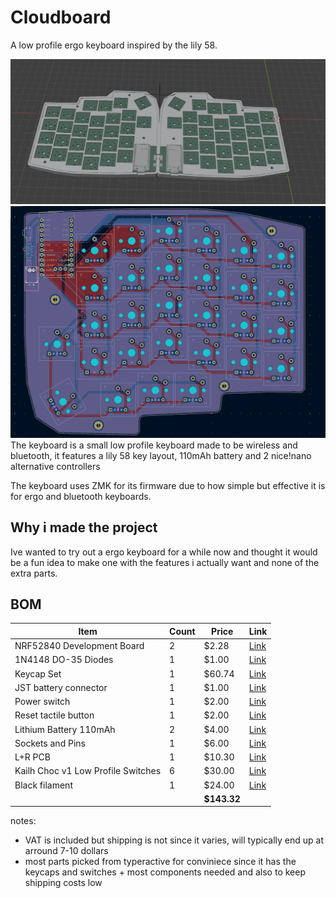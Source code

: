 # Cloudboard

A low profile ergo keyboard inspired by the lily 58.

![3d model](static/image.png)
![pcb](static/pcb.png)
The keyboard is a small low profile keyboard made to be wireless and bluetooth, it features a lily 58 key layout, 110mAh battery and 2 nice!nano alternative controllers

The keyboard uses ZMK for its firmware due to how simple but effective it is for ergo and bluetooth keyboards.

## Why i made the project

Ive wanted to try out a ergo keyboard for a while now and thought it would be a fun idea to make one with the features i actually want and none of the extra parts.

## BOM

| Item                               | Count | Price       | Link                                                                                                                                                                                                                                                                                                                                                                                                                                                                                  |
| ---------------------------------- | ----- | ----------- | ------------------------------------------------------------------------------------------------------------------------------------------------------------------------------------------------------------------------------------------------------------------------------------------------------------------------------------------------------------------------------------------------------------------------------------------------------------------------------------- |
| NRF52840 Development Board         | 2     | $2.28       | [Link](https://www.aliexpress.com/item/1005006343285322.html?spm=a2g0o.productlist.main.7.21ec4874hMfMsm&algo_pvid=de022864-ba12-40a7-98e9-e40f0e4649a0&algo_exp_id=de022864-ba12-40a7-98e9-e40f0e4649a0-6&pdp_ext_f=%7B%22order%22%3A%22563%22%2C%22eval%22%3A%221%22%7D&pdp_npi=4%40dis%21USD%212.40%212.28%21%21%212.40%212.28%21%40211b807017540040839936210e2e9b%2112000036829406173%21sea%21UK%210%21ABX&curPageLogUid=YKz7SDwj0Cdl&utparam-url=scene%3Asearch%7Cquery_from%3A) |
| 1N4148 DO-35 Diodes                | 1     | $1.00       | [Link](https://www.aliexpress.com/item/1005002620170252.html?spm=a2g0o.productlist.main.2.1b71VqGmVqGmim&algo_pvid=3e213d60-42ff-48f5-9b98-4daf7d45741a&algo_exp_id=3e213d60-42ff-48f5-9b98-4daf7d45741a-1&pdp_ext_f=%7B%22order%22%3A%22139%22%2C%22eval%22%3A%221%22%7D&pdp_npi=4%40dis%21USD%210.91%210.91%21%21%216.54%216.54%21%40211b804117540048574645188e478d%2112000021432883817%21sea%21UK%210%21ABX&curPageLogUid=tuKdnHriPnWS&utparam-url=scene%3Asearch%7Cquery_from%3A) |
| Keycap Set                         | 1     | $60.74      | [Link](https://typeractive.xyz/products/mbk-60s?variant=51055755264231)                                                                                                                                                                                                                                                                                                                                                                                                               |
| JST battery connector              | 1     | $1.00       | [Link](https://typeractive.xyz/products/battery-jack?variant=45597492707559)                                                                                                                                                                                                                                                                                                                                                                                                          |
| Power switch                       | 1     | $2.00       | [Link](https://typeractive.xyz/products/power-switch?variant=45597854171367)                                                                                                                                                                                                                                                                                                                                                                                                          |
| Reset tactile button               | 1     | $2.00       | [Link](https://typeractive.xyz/products/reset-button?variant=45597784932583)                                                                                                                                                                                                                                                                                                                                                                                                          |
| Lithium Battery 110mAh             | 2     | $4.00       | [Link](https://typeractive.xyz/products/lithium-battery-110mah?variant=43294731665639)                                                                                                                                                                                                                                                                                                                                                                                                |
| Sockets and Pins                   | 1     | $6.00       | [Link](https://typeractive.xyz/products/machine-sockets-and-pins?variant=45741664501991)                                                                                                                                                                                                                                                                                                                                                                                              |
| L+R PCB                            | 1     | $10.30      | [Link](https://cart.jlcpcb.com/quote?rand=0.6702360434866385)                                                                                                                                                                                                                                                                                                                                                                                                                         |
| Kailh Choc v1 Low Profile Switches | 6     | $30.00      | [Link](https://typeractive.xyz/products/choc-switches?variant=45741919240423)                                                                                                                                                                                                                                                                                                                                                                                                         |
| Black filament                     | 1     | $24.00      | [Link](https://thepihut.com/products/jet-black-pla-filament-1-75mm-1kg?variant=41404468035779)                                                                                                                                                                                                                                                                                                                                                                                        |
|                                    |       | **$143.32** |                                                                                                                                                                                                                                                                                                                                                                                                                                                                                       |

notes: 
- VAT is included but shipping is not since it varies, will typically end up at arround 7-10 dollars
- most parts picked from typeractive for conviniece since it has the keycaps and switches + most components needed and also to keep shipping costs low